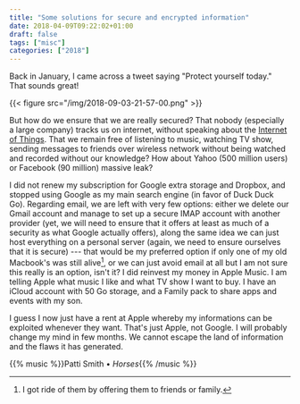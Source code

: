 ```yaml
---
title: "Some solutions for secure and encrypted information"
date: 2018-04-09T09:22:02+01:00
draft: false
tags: ["misc"]
categories: ["2018"]
---
```


Back in January, I came across a tweet saying "Protect yourself today." That sounds great!

{{< figure src="/img/2018-09-03-21-57-00.png" >}}

But how do we ensure that we are really secured? That nobody (especially a large company) tracks us on internet, without speaking about the [Internet of Things](https://www.forbes.com/sites/jacobmorgan/2014/05/13/simple-explanation-internet-things-that-anyone-can-understand/#45a2662e1d09). That we remain free of listening to music, watching TV show, sending messages to friends over wireless network without being watched and recorded without our knowledge? How about Yahoo (500 million users) or Facebook (90 million) massive leak?

I did not renew my subscription for Google extra storage and Dropbox, and stopped using Google as my main search engine (in favor of Duck Duck Go). Regarding email, we are left with very few options: either we delete our Gmail account and manage to set up a secure IMAP account with another provider (yet, we will need to ensure that it offers at least as much of a security as what Google actually offers), along the same idea we can just host everything on a personal server (again, we need to ensure ourselves that it is secure) --- that would be my preferred option if only one of my old Macbook's was still alive[^1], or we can just avoid email at all but I am not sure this really is an option, isn't it? I did reinvest my money in Apple Music. I am telling Apple what music I like and what TV show I want to buy. I have an iCloud account with 50 Go storage, and a Family pack to share apps and events with my son. 

I guess I now just have a rent at Apple whereby my informations can be exploited whenever they want. That's just Apple, not Google. I will probably change my mind in few months. We cannot escape the land of information and the flaws it has generated.


{{% music %}}Patti Smith • *Horses*{{% /music %}}

[^1]: I got ride of them by offering them to friends or family.
